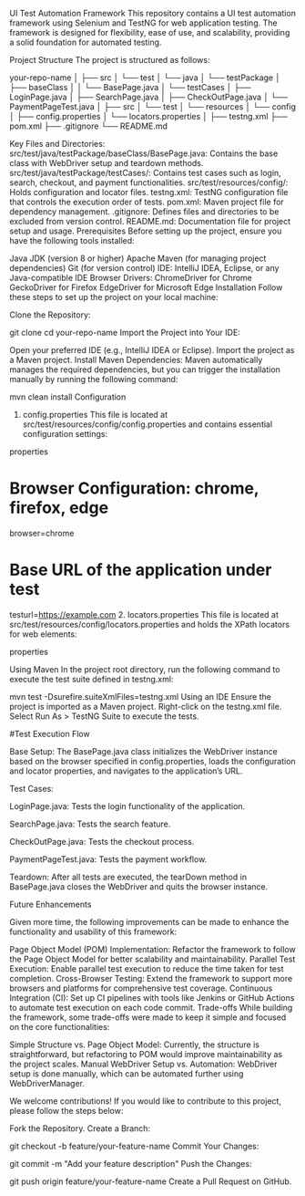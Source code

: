 UI Test Automation Framework
This repository contains a UI test automation framework using Selenium and TestNG for web application testing. The framework is designed for flexibility, ease of use, and scalability, providing a solid foundation for automated testing.

Project Structure
The project is structured as follows:

your-repo-name
│
├── src
│   └── test
│       └── java
│           └── testPackage
│               ├── baseClass
│               │   └── BasePage.java
│               └── testCases
│                   ├── LoginPage.java
│                   ├── SearchPage.java
│                   ├── CheckOutPage.java
│                   └── PaymentPageTest.java
│
├── src
│   └── test
│       └── resources
│           └── config
│               ├── config.properties
│               └── locators.properties
│
├── testng.xml
├── pom.xml
├── .gitignore
└── README.md


Key Files and Directories:
src/test/java/testPackage/baseClass/BasePage.java: Contains the base class with WebDriver setup and teardown methods.
src/test/java/testPackage/testCases/: Contains test cases such as login, search, checkout, and payment functionalities.
src/test/resources/config/: Holds configuration and locator files.
testng.xml: TestNG configuration file that controls the execution order of tests.
pom.xml: Maven project file for dependency management.
.gitignore: Defines files and directories to be excluded from version control.
README.md: Documentation file for project setup and usage.
Prerequisites
Before setting up the project, ensure you have the following tools installed:

Java JDK (version 8 or higher)
Apache Maven (for managing project dependencies)
Git (for version control)
IDE: IntelliJ IDEA, Eclipse, or any Java-compatible IDE
Browser Drivers:
ChromeDriver for Chrome
GeckoDriver for Firefox
EdgeDriver for Microsoft Edge
Installation
Follow these steps to set up the project on your local machine:

Clone the Repository:


git clone 
cd your-repo-name
Import the Project into Your IDE:

Open your preferred IDE (e.g., IntelliJ IDEA or Eclipse).
Import the project as a Maven project.
Install Maven Dependencies: Maven automatically manages the required dependencies, but you can trigger the installation manually by running the following command:


mvn clean install
Configuration
1. config.properties
This file is located at src/test/resources/config/config.properties and contains essential configuration settings:

properties

# Browser Configuration: chrome, firefox, edge
browser=chrome

# Base URL of the application under test
testurl=https://example.com
2. locators.properties
This file is located at src/test/resources/config/locators.properties and holds the XPath locators for web elements:

properties


Using Maven
In the project root directory, run the following command to execute the test suite defined in testng.xml:


mvn test -Dsurefire.suiteXmlFiles=testng.xml
Using an IDE
Ensure the project is imported as a Maven project.
Right-click on the testng.xml file.
Select Run As > TestNG Suite to execute the tests.




#Test Execution Flow


Base Setup: The BasePage.java class initializes the WebDriver instance based on the browser specified in config.properties, loads the configuration and locator properties, and navigates to the application’s URL.

Test Cases:

LoginPage.java: Tests the login functionality of the application.

SearchPage.java: Tests the search feature.

CheckOutPage.java: Tests the checkout process.

PaymentPageTest.java: Tests the payment workflow.

Teardown: After all tests are executed, the tearDown method in BasePage.java closes the WebDriver and quits the browser instance.

Future Enhancements

Given more time, the following improvements can be made to enhance the functionality and usability of this framework:

Page Object Model (POM) Implementation: Refactor the framework to follow the Page Object Model for better scalability and maintainability.
Parallel Test Execution: Enable parallel test execution to reduce the time taken for test completion.
Cross-Browser Testing: Extend the framework to support more browsers and platforms for comprehensive test coverage.
Continuous Integration (CI): Set up CI pipelines with tools like Jenkins or GitHub Actions to automate test execution on each code commit.
Trade-offs
While building the framework, some trade-offs were made to keep it simple and focused on the core functionalities:

Simple Structure vs. Page Object Model: Currently, the structure is straightforward, but refactoring to POM would improve maintainability as the project scales.
Manual WebDriver Setup vs. Automation: WebDriver setup is done manually, which can be automated further using WebDriverManager.

We welcome contributions! If you would like to contribute to this project, please follow the steps below:

Fork the Repository.
Create a Branch:

git checkout -b feature/your-feature-name
Commit Your Changes:

git commit -m "Add your feature description"
Push the Changes:

git push origin feature/your-feature-name
Create a Pull Request on GitHub.
